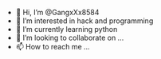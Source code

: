 - 👋 Hi, I’m @GangxXx8584
- 👀 I’m interested in hack and programming 
- 🌱 I’m currently learning python 
- 💞️ I’m looking to collaborate on ...
- 📫 How to reach me ...

<!---
GangxXx8584/GangxXx8584 is a ✨ special ✨ repository because its `README.md` (this file) appears on your GitHub profile.
You can click the Preview link to take a look at your changes.
--->
